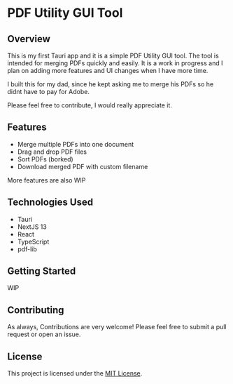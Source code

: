 # PDF Utility GUI Tool

## Overview

This is my first Tauri app and it is a simple PDF Utility GUI tool. The tool is intended for merging PDFs quickly and easily. It is a work in progress and I plan on adding more features and UI changes when I have more time.

I built this for my dad, since he kept asking me to merge his PDFs so he didnt have to pay for Adobe. 

Please feel free to contribute, I would really appreciate it.

## Features

-   Merge multiple PDFs into one document
-   Drag and drop PDF files
-   Sort PDFs (borked)
-   Download merged PDF with custom filename

More features are also WIP

## Technologies Used

-   Tauri
-   NextJS 13
-   React
-   TypeScript
-   pdf-lib

## Getting Started

WIP

## Contributing

As always, Contributions are very welcome! Please feel free to submit a pull request or open an issue.

## License

This project is licensed under the [MIT License](https://opensource.org/licenses/MIT).